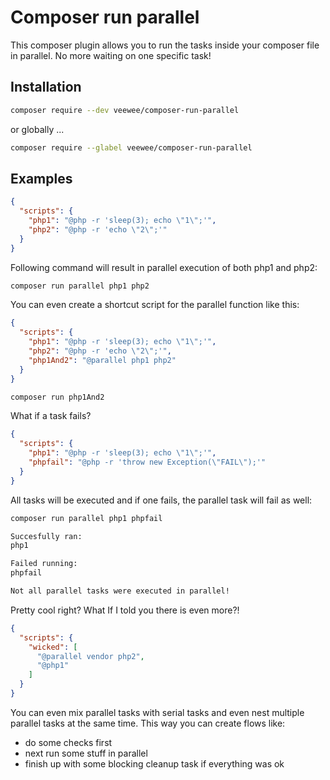# Composer run parallel

This composer plugin allows you to run the tasks inside your composer file in parallel.
No more waiting on one specific task!

## Installation

```bash
composer require --dev veewee/composer-run-parallel
```

or globally ...

```bash
composer require --glabel veewee/composer-run-parallel
```

## Examples

```json
{
  "scripts": {
    "php1": "@php -r 'sleep(3); echo \"1\";'",
    "php2": "@php -r 'echo \"2\";'"
  }
}
```

Following command will result in parallel execution of both php1 and php2:

```bash
composer run parallel php1 php2
```

You can even create a shortcut script for the parallel function like this:

```json
{
  "scripts": {
    "php1": "@php -r 'sleep(3); echo \"1\";'",
    "php2": "@php -r 'echo \"2\";'",
    "php1And2": "@parallel php1 php2"
  }
}
```

```bash
composer run php1And2
```

What if a task fails?

```json
{
  "scripts": {
    "php1": "@php -r 'sleep(3); echo \"1\";'",
    "phpfail": "@php -r 'throw new Exception(\"FAIL\");'"
  }
}
```

All tasks will be executed and if one fails, the parallel task will fail as well:

```bash
composer run parallel php1 phpfail

Succesfully ran:
php1

Failed running:
phpfail

Not all parallel tasks were executed in parallel!
```

Pretty cool right?
What If I told you there is even more?!

```json
{
  "scripts": {
    "wicked": [
      "@parallel vendor php2",
      "@php1"
    ]
  }
}
```

You can even mix parallel tasks with serial tasks and even nest multiple parallel tasks at the same time.
This way you can create flows like:

- do some checks first
- next run some stuff in parallel
- finish up with some blocking cleanup task if everything was ok

